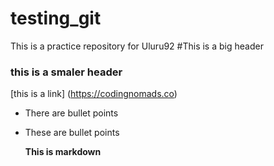 # testing_git
This is a practice repository for Uluru92
#This is a big header
### this is a smaler header

[this is a link] (https://codingnomads.co)

- There are bullet points
- These are bullet points

  **This is markdown**

  
